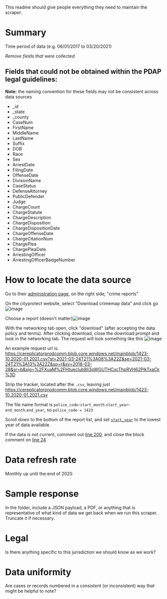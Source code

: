 This readme should give people everything they need to maintain the scraper.

# Summary
Time period of data (e.g. 06/01/2017 to 03/20/2021)

_Remove fields that were collected_
## Fields that could not be obtained within the PDAP legal guidelines:
**Note:** the naming convention for these fields may not be consistent across data sources
* _id
* _state
* _county
* CaseNum
* FirstName
* MiddleName
* LastName
* Suffix
* DOB
* Race
* Sex
* ArrestDate
* FilingDate
* OffenseDate
* DivisionName
* CaseStatus
* DefenseAttorney
* PublicDefender
* Judge
* ChargeCount
* ChargeStatute
* ChargeDescription
* ChargeDisposition
* ChargeDispositionDate
* ChargeOffenseDate
* ChargeCitationNum
* ChargePlea
* ChargePleaDate
* ArrestingOfficer
* ArrestingOfficerBadgeNumber

# How to locate the data source
Go to their [administration page](https://www.carrolltonpd.com/divisions/administration/), on the right side, "crime reports"


On the cityprotect website, select "Download crimemap data" and click go ![image](https://user-images.githubusercontent.com/40151222/112383242-40497780-8cc3-11eb-9445-6cf695f2449a.png)


Choose a report (doesn't matter)![image](https://user-images.githubusercontent.com/40151222/112383296-548d7480-8cc3-11eb-8f44-6aef21de5daf.png)


With the networking tab open, click "download" (after accepting the data policy and terms). After clicking download, close the download prompt and look in the networking tab. The request will look something like this ![image](https://user-images.githubusercontent.com/40151222/112383534-99191000-8cc3-11eb-873a-c1ee34401947.png)


An example request url is: https://cereplicatorprodcomm.blob.core.windows.net/mainblob/1423-10.2020-01.2021.csv?st=2021-03-24T21%3A08%3A22Z&se=2021-03-24T21%3A13%3A22Z&sp=r&sv=2018-03-28&sr=b&sig=%2FXuaM%2FHtueclub8li3oWGUTHCxcThpRVH62PlkTxaCk%3D


Strip the tracker, located after the `.csv`, leaving just
https://cereplicatorprodcomm.blob.core.windows.net/mainblob/1423-10.2020-01.2021.csv


The file name format is `police_code`-`start_month`.`start_year`-`end_month`.`end_year`, so
`police_code = 1423`


Scroll down to the bottom of the report list, and set [`start_year`](https://github.com/CaptainStabs/Scrapers/blob/master/USA/GA/Carrollton/carrollton_scraper.py#L14) to the lowest year of data available.


If the data is not current, comment out [line 200](https://github.com/CaptainStabs/Scrapers/blob/master/USA/GA/Carrollton/carrollton_scraper.py#L20), and close the block comment on [line 24](https://github.com/CaptainStabs/Scrapers/blob/master/USA/GA/Carrollton/carrollton_scraper.py#L24)


# Data refresh rate
Monthly up until the end of 2020

# Sample response
In the folder, include a JSON payload, a PDF, or anything that is representative of what kind of data we get back when we run this scraper. Truncate it if necessary.

# Legal
Is there anything specific to this jurisdiction we should know as we work?

# Data uniformity
Are cases or records numbered in a consistent (or inconsistent) way that might be helpful to note?

